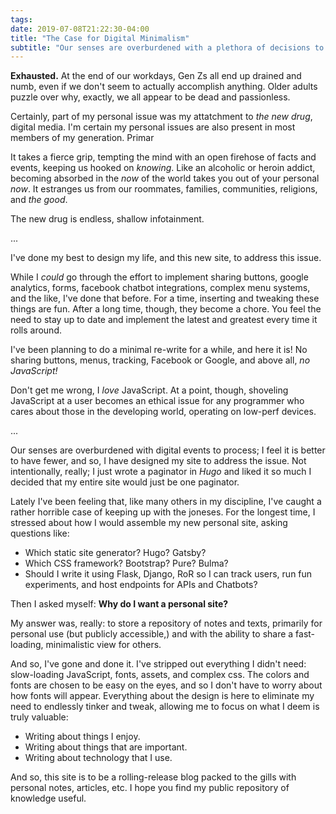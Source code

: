 ```yaml
---
tags:
date: 2019-07-08T21:22:30-04:00
title: "The Case for Digital Minimalism"
subtitle: "Our senses are overburdened with a plethora of decisions to make; it is better to have fewer."
---
```


**Exhausted.** At the end of our workdays, Gen Zs all end up drained and numb,
even if we don't seem to actually accomplish anything. Older adults puzzle over
why, exactly, we all appear to be dead and passionless.

Certainly, part of my personal issue was my attatchment to *the new drug*,
digital media. I'm certain my personal issues are also present in most members
of my generation. Primar

It takes a fierce grip, tempting the mind with an open firehose of facts and
events, keeping us hooked on *knowing*. Like an alcoholic or heroin addict,
becoming absorbed in the *now* of the world takes you out of your personal
*now*. It estranges us from our roommates, families, communities, religions, and
*the good*.

The new drug is endless, shallow infotainment.

...

I've done my best to design my life, and this new site, to address this issue.

While I *could* go through the effort to implement sharing buttons, google
analytics, forms, facebook chatbot integrations, complex menu systems, and the
like, I've done that before. For a time, inserting and tweaking these things are
fun. After a long time, though, they become a chore. You feel the need to stay
up to date and implement the latest and greatest every time it rolls around.

I've been planning to do a minimal re-write for a while, and here it is! No
sharing buttons, menus, tracking, Facebook or Google, and above all, *no
JavaScript!*

Don't get me wrong, I *love* JavaScript. At a point, though, shoveling
JavaScript at a user becomes an ethical issue for any programmer who cares about
those in the developing world, operating on low-perf devices.

...

Our senses are overburdened with digital events to process; I feel it is better
to have fewer, and so, I have designed my site to address the issue. Not
intentionally, really; I just wrote a paginator in *Hugo* and liked it so much I
decided that my entire site would just be one paginator.

Lately I've been feeling that, like many others in my discipline, I've caught a
rather horrible case of keeping up with the joneses. For the longest time, I
stressed about how I would assemble my new personal site, asking questions like:

- Which static site generator? Hugo? Gatsby?
- Which CSS framework? Bootstrap? Pure? Bulma?
- Should I write it using Flask, Django, RoR so I can track users, run fun
  experiments, and host endpoints for APIs and Chatbots?

Then I asked myself: **Why do I want a personal site?**

My answer was, really: to store a repository of notes and texts, primarily for
personal use (but publicly accessible,) and with the ability to share a
fast-loading, minimalistic view for others.

And so, I've gone and done it. I've stripped out everything I didn't need:
slow-loading JavaScript, fonts, assets, and complex css. The colors and fonts
are chosen to be easy on the eyes, and so I don't have to worry about how fonts
will appear. Everything about the design is here to eliminate my need to
endlessly tinker and tweak, allowing me to focus on what I deem is truly
valuable:

- Writing about things I enjoy.
- Writing about things that are important.
- Writing about technology that I use.

And so, this site is to be a rolling-release blog packed to the gills with
personal notes, articles, etc. I hope you find my public repository of knowledge
useful.
